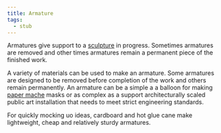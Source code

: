 ```yaml
---
title: Armature
tags:
  - stub
---
```


Armatures give support to a [sculpture](./sculpture.md) in progress. Sometimes armatures are removed and other times armatures remain a permanent piece of the finished work.

A variety of materials can be used to make an armature. Some armatures are designed to be removed before completion of the work and others remain permanently. An armature can be a simple a a balloon for making [paper mache](./paper-maché.md) masks or as complex as a support architecturally scaled public art installation that needs to meet strict engineering standards.

For quickly mocking uo ideas, cardboard and hot glue cane make lightweight, cheap and relatively sturdy armatures.
